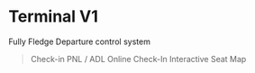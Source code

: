 # Terminal V1
Fully Fledge Departure control system

> Check-in
> PNL / ADL
> Online Check-In
> Interactive Seat Map
